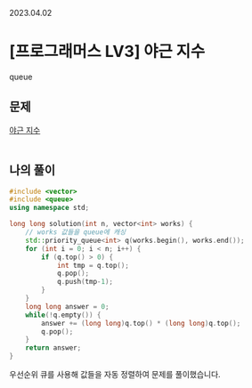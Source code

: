 2023.04.02

# __[프로그래머스 LV3] 야근 지수__

queue

## __문제__

[야근 지수](https://school.programmers.co.kr/learn/courses/30/lessons/12927)<br><Br>

## __나의 풀이__
```c++
#include <vector>
#include <queue>
using namespace std;

long long solution(int n, vector<int> works) {
    // works 값들을 queue에 캐싱
    std::priority_queue<int> q(works.begin(), works.end());
    for (int i = 0; i < n; i++) {
        if (q.top() > 0) {
            int tmp = q.top();
            q.pop();
            q.push(tmp-1);
        }
    }
    long long answer = 0;
    while(!q.empty()) {
        answer += (long long)q.top() * (long long)q.top();
        q.pop();
    }
    return answer;
}
```

우선순위 큐를 사용해 값들을 자동 정렬하여 문제를 풀이했습니다.

